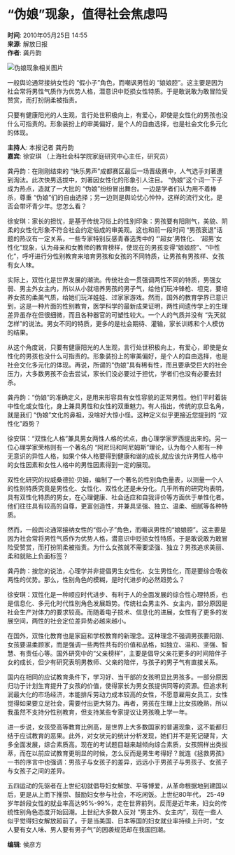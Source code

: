 # “伪娘”现象，值得社会焦虑吗

**时间**: 2010年05月25日 14:55  
**来源**: 解放日报  
**作者**: 龚丹韵  

![伪娘现象相关图片](http://www.ce.cn/images/mdy_sou.gif)

一般舆论通常接纳女性的 “假小子”角色，而嘲讽男性的 “娘娘腔”。这主要是因为社会常将男性气质作为优势人格，潜意识中贬损女性特质。于是敢说敢为敢冒险受赞赏，而打扮阴柔被指责。

只要有健康阳光的人生观，言行处世积极向上，有爱心，即使是女性化的男孩也没什么可指责的。形象装扮上的审美偏好，是个人的自由选择，也是社会文化多元化的体现。

**主持人**: 本报记者 龚丹韵  
**嘉宾**: 徐安琪 （上海社会科学院家庭研究中心主任，研究员）

龚丹韵：在刚刚结束的 “快乐男声”成都赛区最后一场晋级赛中，人气选手刘著遭到淘汰。此次快男选拔中，刘著因女性化的形象引人注目。 “伪娘”这个词一下子成为热点，造就了一大批的 “伪娘”纷纷冒出舞台。一边是学者们认为用不着棒杀，尊重 “伪娘”们的自由选择；另一边则是舆论忧心忡忡，这样的流行文化，是否会带坏青少年。您怎么看？

徐安琪：家长的担忧，是基于传统习俗上的性别印象：男孩要有阳刚气，美貌、阴柔的女性化形象不符合社会约定俗成的审美观。这也和前一段时间 “男孩衰退”话题的热议有一定关系，一些专家特别反感青春选秀中的 “‘超女’男性化、 ‘超男’女性化”现象，认为母亲和女教师的教育榜样，使现在的男孩变得“娘娘腔”、“中性化”，呼吁进行分性别教育来培育男孩和女孩的不同特质，让男孩有男孩样、女孩有女人味。

实际上，双性化是世界发展的潮流。传统社会一贯强调两性不同的特质，男强女弱、男主外女主内，所以从小就培养男孩的男子气，给他们玩冲锋枪、坦克，要培养女孩的柔美气质，给她们玩洋娃娃、过家家游戏。然而，国外的教育学界已意识到，这是一种片面的性别教育，医学科学的最新成果证明，两性间遗传学上的生理差异虽存在但很细微，而且各种器官的可塑性较大。一个人的气质并没有 “先天就怎样”的说法。男女不同的特质，更多的是社会期待、灌输，家长训练和个人模仿的结果。

从这个角度说，只要有健康阳光的人生观，言行处世积极向上，有爱心，即使是女性化的男孩也没什么可指责的。形象装扮上的审美偏好，是个人的自由选择，也是社会文化多元化的体现。再说，所谓的“伪娘”具有稀有性，而且要承受巨大的社会压力，大多数男孩不会去尝试，家长们没必要过于担忧，学者们也没有必要去封杀。

龚丹韵：“伪娘”的准确定义，是用来形容具有女性容貌的正常男性。他们平时着装中性化或女性化，身上兼具男性和女性的双重魅力。有人指出，传统的京旦名角，就是我们 “伪娘”文化的鼻祖，没啥好大惊小怪。这种定义似乎更接近您提到的 “双性化”趋势？

徐安琪：“双性化人格”兼具男女两性人格的优点，由心理学家罗西提出来的。另一位心理学家荣格则有一个著名的 “阿尼玛和阿尼姆斯”理论，认为每个人都有一种无意识的异性人格，如果个体人格要得到健康和谐的成长,就应该允许男性人格中的女性因素和女性人格中的男性因素得到一定的展现。

双性化研究的权威桑德拉·贝姆，编制了一个著名的性别角色量表，以测量一个人的性别特质究竟是男性化、女性化、双性化还是未分化。几乎所有的研究均表明，具有双性化特质的男女，在心理健康、社会适应和自我评价等方面优于单性化者。他们往往具有较高的自尊，更富创造性，并兼具坚强、独立、温柔、细腻等各种特质。

然而，一般舆论通常接纳女性的“假小子”角色，而嘲讽男性的“娘娘腔”。这主要是因为社会常将男性气质作为优势人格，潜意识中贬损女性特质。于是敢说敢为敢冒险受赞赏，而打扮阴柔被指责。为什么女孩就不需要坚强、独立？男孩追求美丽、柔和就贴上负面标签？

龚丹韵：按您的说法，心理学并非提倡男生女性化、女生男性化，而是要综合吸收两性的优势。那么，性别角色的模糊，是时代进步的必然趋势么？

徐安琪：双性化是一种顺应时代进步、有利于人的全面发展的综合性心理特质，也是信息化、多元化时代性别角色发展趋势。传统社会男主外、女主内，部分原因是社会生产对体力的要求较高。而随着电子技术、信息化的进展，女性有了更多的发展空间，两性的社会定位差异势必越来越小。

在国外，双性化教育也是家庭和学校教育的新理念。这种理念不强调男孩要阳刚、女孩要温柔顾家，而是强调一些两性共有的价值和品格，如独立、温和、坚强、智慧、有责任心等。国外研究中的“父亲榜样”，主要是倡导父亲花更多的时间陪伴子女的成长，但少有研究表明男教师、父亲的陪伴，与孩子的男子气有直接关系。

国内在相同的应试教育条件下，学习好、当干部的女孩明显比男孩多。一部分原因归功于计划生育提升了女孩的价值，使得家长为男女孩提供同等的资源。但追求利润最大化的市场经济，本能排斥劳动力成本较高的女性，不愿意雇用女员工，女性觉得如果要立足社会，需要付出更大努力。再者，男孩在生理上比女孩晚熟，所以我虽然不支持分性别教育，但支持某些专家提议让男孩晚上学一年。

进一步说，女孩受高等教育比例高，是世界上大多数国家的普遍现象，这不能都归结于应试教育的恶果。此外，对女状元的统计分析发现，她们并不是死记硬背，大多全面发展，综合素质高。现在的考试题目越来越倾向综合素质，女孩照样出类拔萃，而在以前应试教育更明显的时候，怎么反而是男生考得好？就连《拯救男孩》一书的序言中也强调：男孩子与女孩子的差异，远远小于男孩子与男孩子、女孩子与女孩子之间的差异。

五四运动的先驱者在上世纪初就倡导妇女解放、平等博爱，从革命根据地到建国以后，更是从上而下推崇、鼓励妇女参与社会，不吃闲饭。上世纪80年代， 25-49岁年龄段女性的就业率高达95%-99%，走在世界前列。反而是近年来，妇女的传统性别角色态度开始回潮。上世纪大多数人反对 “男主外、女主内”，现在一些人似乎觉得妇女解放超前了。于是当美国、日本等国的妇女就业率持续上升时，“女人要有女人味、男人要有男子气”的因袭规范却在我国回潮。

**编辑**: 侯彦方